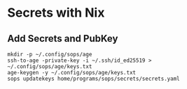 # Secrets with Nix

## Add Secrets and PubKey
```shell
mkdir -p ~/.config/sops/age
ssh-to-age -private-key -i ~/.ssh/id_ed25519 > ~/.config/sops/age/keys.txt
age-keygen -y ~/.config/sops/age/keys.txt
sops updatekeys home/programs/sops/secrets/secrets.yaml
```
